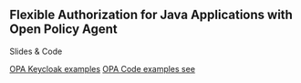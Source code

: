 Flexible Authorization for Java Applications with Open Policy Agent
----

Slides &amp; Code

[OPA Keycloak examples](https://github.com/thomasdarimont/keycloak-project-example)
[OPA Code examples see](https://github.com/jugsaar/jugsaar-58-opa-for-java)
